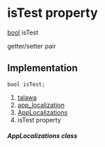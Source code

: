 
<div>

# isTest property

</div>


[bool](https://api.flutter.dev/flutter/dart-core/bool-class.html)
isTest


getter/setter pair




## Implementation

``` language-dart
bool isTest;
```







1.  [talawa](../../index.md)
2.  [app_localization](../../utils_app_localization/)
3.  [AppLocalizations](../../utils_app_localization/AppLocalizations-class.md)
4.  isTest property

##### AppLocalizations class







